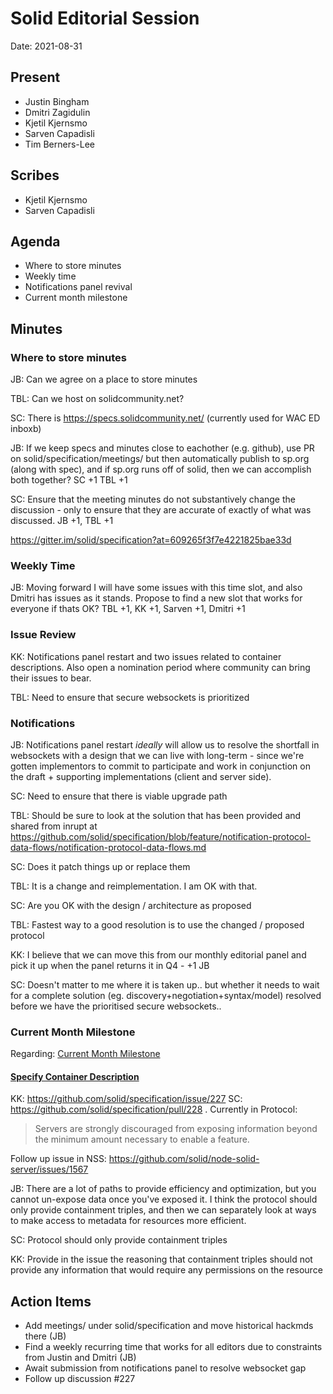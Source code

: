 # Solid Editorial Session
Date: 2021-08-31

## Present

- Justin Bingham
- Dmitri Zagidulin
- Kjetil Kjernsmo
- Sarven Capadisli
- Tim Berners-Lee

## Scribes
- Kjetil Kjernsmo
- Sarven Capadisli

## Agenda

* Where to store minutes
* Weekly time
* Notifications panel revival
* Current month milestone

## Minutes

### Where to store minutes

JB: Can we agree on a place to store minutes

TBL: Can we host on solidcommunity.net?

SC: There is https://specs.solidcommunity.net/ (currently used for WAC ED inboxb)

JB: If we keep specs and minutes close to eachother (e.g. github), use PR on solid/specification/meetings/ but then automatically publish to sp.org (along with spec), and if sp.org runs off of solid, then we can accomplish both together? SC +1 TBL +1

SC: Ensure that the meeting minutes do not substantively change the discussion - only to ensure that they are accurate of exactly of what was discussed. JB +1, TBL +1

https://gitter.im/solid/specification?at=609265f3f7e4221825bae33d

### Weekly Time

JB: Moving forward I will have some issues with this time slot, and also Dmitri has issues as it stands. Propose to find a new slot that works for everyone if thats OK? TBL +1, KK +1, Sarven +1, Dmitri +1

### Issue Review

KK: Notifications panel restart and two issues related to container descriptions. Also open a nomination period where community can bring their issues to bear.

TBL: Need to ensure that secure websockets is prioritized

### Notifications

JB: Notifications panel restart *ideally* will allow us to resolve the shortfall in websockets with a design that we can live with long-term - since we're gotten implementors to commit to participate and work in conjunction on the draft + supporting implementations (client and server side).

SC: Need to ensure that there is viable upgrade path

TBL: Should be sure to look at the solution that has been provided and shared from inrupt at https://github.com/solid/specification/blob/feature/notification-protocol-data-flows/notification-protocol-data-flows.md

SC: Does it patch things up or replace them

TBL: It is a change and reimplementation. I am OK with that.

SC: Are you OK with the design / architecture as proposed

TBL: Fastest way to a good resolution is to use the changed / proposed protocol

KK: I believe that we can move this from our monthly editorial panel and pick it up when the panel returns it in Q4 - +1 JB

SC: Doesn't matter to me where it is taken up.. but whether it needs to wait for a complete solution (eg. discovery+negotiation+syntax/model) resolved before we have the prioritised secure websockets..

### Current Month Milestone

Regarding: [Current Month Milestone](https://github.com/solid/specification/projects/1?card_filter_query=milestone%3A%22current+month%22)

#### [Specify Container Description](https://github.com/solid/specification/issues/227)

KK: https://github.com/solid/specification/issue/227
SC: https://github.com/solid/specification/pull/228 . Currently in Protocol:
>Servers are strongly discouraged from exposing information beyond the minimum amount necessary to enable a feature.

Follow up issue in NSS:
https://github.com/solid/node-solid-server/issues/1567

JB: There are a lot of paths to provide efficiency and optimization, but you cannot un-expose data once you've exposed it. I think the protocol should only provide containment triples, and then we can separately look at ways to make access to metadata for resources more efficient.

SC: Protocol should only provide containment triples

KK: Provide in the issue the reasoning that containment triples should not provide any information that would require any permissions on the resource

## Action Items

- Add meetings/ under solid/specification and move historical hackmds there (JB)
- Find a weekly recurring time that works for all editors due to constraints from Justin and Dmitri (JB)
- Await submission from notifications panel to resolve websocket gap
- Follow up discussion #227
